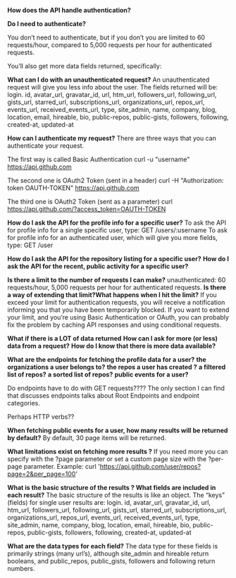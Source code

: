 **How does the API handle authentication?**

**Do I need to authenticate?**

You don’t need to authenticate, but if you don’t you are limited to 60 requests/hour, compared to 5,000 requests per hour for authenticated requests.

You’ll also get more data fields  returned, specifically:


**What can I do with an unauthenticated request?**
An unauthenticated request will give you less info about the user.  The fields returned will be:
login. id, avatar_url, gravatar_id, url, htm_url, followers_url, following_url, gists_url, starred_url, subscriptions_url, organizations_url, repos_url, events_url, received_events_url,  type, site_admin, name, company, blog, location, email, hireable, bio, public-repos, public-gists, followers, following, created-at, updated-at

**How can I authenticate my request?**
There are three ways that you can authenticate your request.

The first way is called Basic Authentication
curl -u "username" https://api.github.com

The second one is OAuth2 Token (sent in a header)
 curl -H "Authorization: token OAUTH-TOKEN" https://api.github.com

The third one is OAuth2 Token (sent as a parameter)
curl https://api.github.com/?access_token=OAUTH-TOKEN

**How do I ask the API for the profile info for a specific user?**
To ask the  API for profile info for a single specific user, type:   GET /users/:username
To ask for profile info for an authenticated user, which will give you more fields, type:
GET /user

**How do I ask the API for the repository listing for a specific user?**
**How do I ask the API for the recent, public activity for a specific user?**

**Is there a limit to the number of requests I can make?**
unauthenticated:  60 requests/hour,  5,000 requests per hour for authenticated requests.
**Is  there a way of extending that limit?What happens when I hit the limit?**
If you exceed your  limit for authentication requests, you will receive a notification informing you that you have been temporarily blocked.  If you want to extend your limit, and you’re using Basic Authentication or OAuth, you can probably fix the problem by caching API responses and using conditional requests.

**What if there is a LOT of data returned**
**How can I ask for more (or less) data from a request?**
**How do I know that there is more data available?**

**What are the endpoints for fetching the profile data for a user?**
**the organizations a user belongs to?**
**the repos a user has created ?**
**a filtered list of repos?**
**a sorted list of repos?**
**public events for a user?**

Do endpoints have to do with GET requests????  The only section I can find that discusses endpoints talks about Root Endpoints and endpoint categories.

Perhaps HTTP verbs??


**When fetching public events for a user, how many results will be returned by default?**
By default, 30 page items will be returned.

**What limitations exist on fetching more results ?**
 If you need more you can specify with the ?page parameter or set a custom page size with the ?per-page parameter.
Example: curl 'https://api.github.com/user/repos?page=2&per_page=100'

**What is the basic structure of the results ? What fields are included in each result?**
The basic structure of the results is like an object.  The “keys” (fields) for single user results are:
login. id, avatar_url, gravatar_id, url, htm_url, followers_url, following_url, gists_url, starred_url, subscriptions_url, organizations_url, repos_url, events_url, received_events_url,  type, site_admin, name, company, blog, location, email, hireable, bio, public-repos, public-gists, followers, following, created-at, updated-at

**What are the data types for each field?**
The data type for these fields is  primarily strings (many url’s), although site_admin and hireable return booleans, and public_repos, public_gists, followers and following return numbers.

